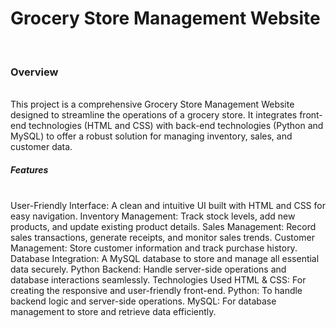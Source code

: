 <h1>Grocery Store Management Website</h1>
<br>
<h3>Overview</h3>
<br>
This project is a comprehensive Grocery Store Management Website designed to streamline the operations of a grocery store. It integrates front-end technologies (HTML and CSS) with back-end technologies (Python and MySQL) to offer a robust solution for managing inventory, sales, and customer data.
<br>
<h5>Features</h5>
<br>
User-Friendly Interface: A clean and intuitive UI built with HTML and CSS for easy navigation.
Inventory Management: Track stock levels, add new products, and update existing product details.
Sales Management: Record sales transactions, generate receipts, and monitor sales trends.
Customer Management: Store customer information and track purchase history.
Database Integration: A MySQL database to store and manage all essential data securely.
Python Backend: Handle server-side operations and database interactions seamlessly.
Technologies Used
HTML & CSS: For creating the responsive and user-friendly front-end.
Python: To handle backend logic and server-side operations.
MySQL: For database management to store and retrieve data efficiently.

